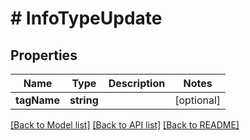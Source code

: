 # # InfoTypeUpdate

## Properties

Name | Type | Description | Notes
------------ | ------------- | ------------- | -------------
**tagName** | **string** |  | [optional]

[[Back to Model list]](../../README.md#models) [[Back to API list]](../../README.md#endpoints) [[Back to README]](../../README.md)
